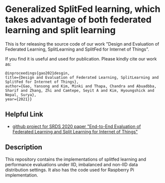 # Generalized SplitFed learning, which takes advantage of both federated learning and split learning
This is for releasing the source code of our work "Design and Evaluation of Federated Learning, SplitLearning and SplitFed for Internet of Things".

If you find it is useful and used for publication. Please kindly cite our work as:

```
@inproceedings{gao2021desgin,
title={Design and Evaluation of Federated Learning, SplitLearning and SplitFed for Internet of Things},
author={Gao, Yansong and Kim, Minki and Thapa, Chandra and Abuadbba, Sharif and Zhang, Zhi and Camtepe, Seyit A and Kim, Hyoungshick and Nepal, Surya},
year={2021}}
```

## Helpful Link
* [github project for SRDS 2020 paper "End-to-End Evaluation of Federated Learning and Split Learning for Internet of Things"](https://github.com/Minki-Kim95/Federated-Learning-and-Split-Learning-with-raspberry-pi)

## Description
This repository contains the implementations of splitfed learning and performance evaluations under IID, imbalanced and non-IID data distribution settings. It also has the code used for Raspberry Pi implementation.
